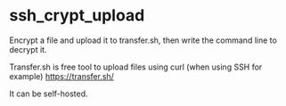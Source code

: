 # ssh_crypt_upload

Encrypt a file and upload it to transfer.sh, then write the command line to decrypt it.

Transfer.sh is free tool to upload files using curl (when using SSH for example)
https://transfer.sh/

It can be self-hosted.


